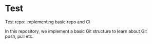 # Test
Test repo: implementing basic repo and CI

In this repository, we implement a basic Git structure to learn about Git push, pull etc. 
